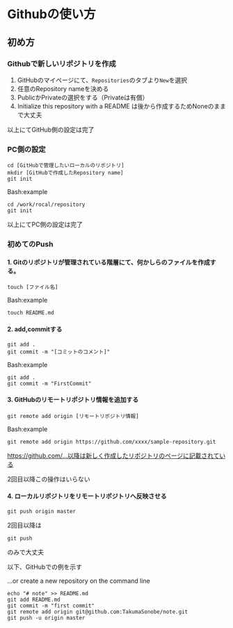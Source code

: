 # Githubの使い方

## 初め方

### Githubで新しいリポジトリを作成
1. GitHubのマイページにて、`Repositories`のタブより`New`を選択
1. 任意のRepository nameを決める
1. PublicかPrivateの選択をする（Privateは有償）
1. Initialize this repository with a README は後から作成するためNoneのままで大丈夫

以上にてGitHub側の設定は完了

### PC側の設定
```
cd [GitHubで管理したいローカルのリポジトリ]
mkdir [GitHubで作成したRepository name]
git init
```

Bash:example

```Bash:example 
cd /work/rocal/repository
git init
```

以上にてPC側の設定は完了

### 初めてのPush

#### 1. Gitのリポジトリが管理されている階層にて、何かしらのファイルを作成する。
```
touch [ファイル名]
```

Bash:example

```Bash:example
touch README.md
```

#### 2. add,commitする

```
git add .
git commit -m "[コミットのコメント]"
```

Bash:example

```Bash:example 
git add .
git commit -m "FirstCommit"
```

#### 3. GitHubのリモートリポジトリ情報を追加する
```
git remote add origin [リモートリポジトリ情報]
```

Bash:example

```Bash:example 
git remote add origin https://github.com/xxxx/sample-repository.git
```

https://github.com/...以降は新しく作成したリポジトリのページに記載されている

2回目以降この操作はいらない

#### 4. ローカルリポジトリをリモートリポジトリへ反映させる
```
git push origin master
```

2回目以降は
```
git push
```
のみで大丈夫



以下、GitHubでの例を示す

 …or create a new repository on the command line

```Bash:example
echo "# note" >> README.md
git add README.md
git commit -m "first commit"
git remote add origin git@github.com:TakumaSonobe/note.git
git push -u origin master
```
